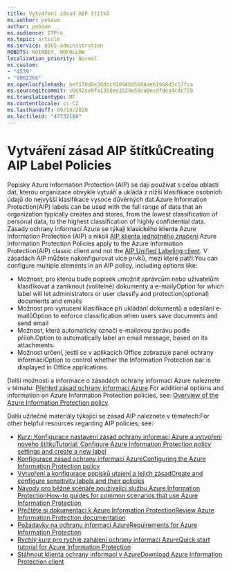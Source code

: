 ```yaml
---
title: Vytváření zásad AIP štítků
ms.author: pebaum
author: pebaum
ms.audience: ITPro
ms.topic: article
ms.service: o365-administration
ROBOTS: NOINDEX, NOFOLLOW
localization_priority: Normal
ms.custom:
- "4539"
- "9002266"
ms.openlocfilehash: bef170d8e38dcc91094b95604aeb1968d5c57fca
ms.sourcegitcommit: c6692ce0fa1358ec3529e59ca0ecdfdea4cdc759
ms.translationtype: MT
ms.contentlocale: cs-CZ
ms.lasthandoff: 09/14/2020
ms.locfileid: "47732168"
---
```

# <a name="creating-aip-label-policies"></a><span data-ttu-id="d2c6c-102">Vytváření zásad AIP štítků</span><span class="sxs-lookup"><span data-stu-id="d2c6c-102">Creating AIP Label Policies</span></span>

<span data-ttu-id="d2c6c-103">Popisky Azure Information Protection (AIP) se dají používat s celou oblastí dat, kterou organizace obvykle vytváří a ukládá z nižší klasifikace osobních údajů do nejvyšší klasifikace vysoce důvěrných dat.</span><span class="sxs-lookup"><span data-stu-id="d2c6c-103">Azure Information Protection(AIP) labels can be used with the full range of data that an organization typically creates and stores, from the lowest classification of personal data, to the highest classification of highly confidential data.</span></span> <span data-ttu-id="d2c6c-104">Zásady ochrany informací Azure se týkají klasického klienta Azure Information Protection (AIP) a nikoli  [AIP klienta jednotného značení](https://docs.microsoft.com/azure/information-protection/rms-client/unifiedlabelingclient-version-release-history).</span><span class="sxs-lookup"><span data-stu-id="d2c6c-104">Azure Information Protection Policies apply to the Azure Information Protection(AIP) classic client and not the  [AIP Unified Labeling client](https://docs.microsoft.com/azure/information-protection/rms-client/unifiedlabelingclient-version-release-history).</span></span> <span data-ttu-id="d2c6c-105">V zásadách AIP můžete nakonfigurovat více prvků, mezi které patří:</span><span class="sxs-lookup"><span data-stu-id="d2c6c-105">You can configure multiple elements in an AIP policy, including options like:</span></span>

- <span data-ttu-id="d2c6c-106">Možnost, pro kterou bude popisek umožnit správcům nebo uživatelům klasifikovat a zamknout (volitelné) dokumenty a e-maily</span><span class="sxs-lookup"><span data-stu-id="d2c6c-106">Option for which label will let administrators or user classify and protection(optional) documents and emails</span></span>
- <span data-ttu-id="d2c6c-107">Možnost pro vynucení klasifikace při ukládání dokumentů a odesílání e-mailů</span><span class="sxs-lookup"><span data-stu-id="d2c6c-107">Option to enforce classification when users save documents and send email</span></span>
- <span data-ttu-id="d2c6c-108">Možnost, která automaticky označí e-mailovou zprávu podle příloh.</span><span class="sxs-lookup"><span data-stu-id="d2c6c-108">Option to automatically label an email message, based on its attachments.</span></span>
- <span data-ttu-id="d2c6c-109">Možnost určení, jestli se v aplikacích Office zobrazuje panel ochrany informací</span><span class="sxs-lookup"><span data-stu-id="d2c6c-109">Option to control whether the Information Protection bar is displayed in Office applications</span></span>

<span data-ttu-id="d2c6c-110">Další možnosti a informace o zásadách ochrany informací Azure naleznete v tématu: [Přehled zásad ochrany informací Azure](https://docs.microsoft.com/azure/information-protection/overview-policy).</span><span class="sxs-lookup"><span data-stu-id="d2c6c-110">For additional options and information on Azure Information Protection policies, see: [Overview of the Azure Information Protection policy](https://docs.microsoft.com/azure/information-protection/overview-policy).</span></span>  

<span data-ttu-id="d2c6c-111">Další užitečné materiály týkající se zásad AIP naleznete v tématech:</span><span class="sxs-lookup"><span data-stu-id="d2c6c-111">For other helpful resources regarding AIP policies, see:</span></span>

- [<span data-ttu-id="d2c6c-112">Kurz: Konfigurace nastavení zásad ochrany informací Azure a vytvoření nového štítku</span><span class="sxs-lookup"><span data-stu-id="d2c6c-112">Tutorial: Configure Azure Information Protection policy settings and create a new label</span></span>](https://docs.microsoft.com/azure/information-protection/infoprotect-quick-start-tutorial)  
- [<span data-ttu-id="d2c6c-113">Konfigurace zásad ochrany informací Azure</span><span class="sxs-lookup"><span data-stu-id="d2c6c-113">Configuring the Azure Information Protection policy</span></span>](https://docs.microsoft.com/azure/information-protection/configure-policy)  
- [<span data-ttu-id="d2c6c-114">Vytvoření a konfigurace popisků utajení a jejich zásad</span><span class="sxs-lookup"><span data-stu-id="d2c6c-114">Create and configure sensitivity labels and their policies</span></span>](https://docs.microsoft.com/microsoft-365/compliance/create-sensitivity-labels)  
- [<span data-ttu-id="d2c6c-115">Návody pro běžné scénáře používající službu Azure Information Protection</span><span class="sxs-lookup"><span data-stu-id="d2c6c-115">How-to guides for common scenarios that use Azure Information Protection</span></span>](https://docs.microsoft.com/azure/information-protection/how-to-guides)  
- [<span data-ttu-id="d2c6c-116">Přečtěte si dokumentaci k Azure Information Protection</span><span class="sxs-lookup"><span data-stu-id="d2c6c-116">Review Azure Information Protection documentation</span></span>](https://docs.microsoft.com/azure/information-protection/what-is-information-protection)  
- [<span data-ttu-id="d2c6c-117">Požadavky na ochranu informací Azure</span><span class="sxs-lookup"><span data-stu-id="d2c6c-117">Requirements for Azure Information Protection</span></span>](https://docs.microsoft.com/azure/information-protection/get-started/requirements)  
- [<span data-ttu-id="d2c6c-118">Rychlý kurz pro rychlé zahájení ochrany informací Azure</span><span class="sxs-lookup"><span data-stu-id="d2c6c-118">Quick start tutorial for Azure Information Protection</span></span>](https://docs.microsoft.com/azure/information-protection/get-started/infoprotect-quick-start-tutorial)  
- [<span data-ttu-id="d2c6c-119">Stáhnout klienta ochrany informací v Azure</span><span class="sxs-lookup"><span data-stu-id="d2c6c-119">Download Azure Information Protection client</span></span>](https://www.microsoft.com/download/details.aspx?id=53018)
